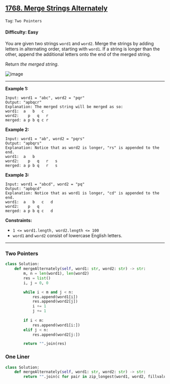 ## [1768. Merge Strings Alternately](https://leetcode.com/problems/merge-strings-alternately/)

```Tag```: ```Two Pointers```

#### Difficulty: Easy

You are given two strings ```word1``` and ```word2```. Merge the strings by adding letters in alternating order, starting with ```word1```. If a string is longer than the other, append the additional letters onto the end of the merged string.

Return _the merged string_.

![image](https://user-images.githubusercontent.com/35042430/232670032-0cce1aa5-b1e3-4024-bc37-f97f9b564f1f.png)

---

__Example 1:__
```
Input: word1 = "abc", word2 = "pqr"
Output: "apbqcr"
Explanation: The merged string will be merged as so:
word1:  a   b   c
word2:    p   q   r
merged: a p b q c r
```

__Example 2:__
```
Input: word1 = "ab", word2 = "pqrs"
Output: "apbqrs"
Explanation: Notice that as word2 is longer, "rs" is appended to the end.
word1:  a   b 
word2:    p   q   r   s
merged: a p b q   r   s
```

__Example 3:__
```
Input: word1 = "abcd", word2 = "pq"
Output: "apbqcd"
Explanation: Notice that as word1 is longer, "cd" is appended to the end.
word1:  a   b   c   d
word2:    p   q 
merged: a p b q c   d
```

__Constraints:__

- ```1 <= word1.length, word2.length <= 100```
- ```word1``` and ```word2``` consist of lowercase English letters.

---

### Two Pointers

```Python
class Solution:
    def mergeAlternately(self, word1: str, word2: str) -> str:
        m, n = len(word1), len(word2)
        res = list()
        i, j = 0, 0

        while i < m and j < n:
            res.append(word1[i])
            res.append(word2[j])
            i += 1
            j += 1
        
        if i < m:
            res.append(word1[i:])
        elif j < n:
            res.append(word2[j:])

        return "".join(res)
```

### One Liner

```Python
class Solution:
    def mergeAlternately(self, word1: str, word2: str) -> str:
        return "".join(c for pair in zip_longest(word1, word2, fillvalue='') for c in pair)
```
